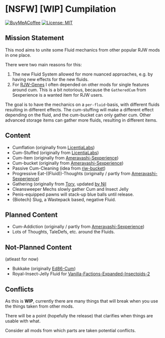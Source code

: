 # [NSFW] [WIP] Cumpilation

[![BuyMeACoffee](https://raw.githubusercontent.com/pachadotdev/buymeacoffee-badges/main/bmc-white.svg)](https://buymeacoffee.com/vegapnk)
[![License: MIT](https://img.shields.io/badge/License-MIT-yellow.svg)](https://opensource.org/licenses/MIT)

## Mission Statement 

This mod aims to unite some Fluid mechanics from other popular RJW mods in one place. 

There were two main reasons for this: 

1) The new Fluid System allowed for more nuanced approaches, e.g. by having new effects for the new fluids. 
2) For [RJW-Genes](https://github.com/vegapnk/RJW-Genes) I often depended on other mods for single features around cum. This is a bit notorious, because the `GatheredCum` from Sexperience is a wanted item for RJW users. 

The goal is to have the mechanics on a `per-fluid`-basis, with different fluids resulting in different effects.
The cum-stuffing will make a different effect depending on the fluid, and the cum-bucket can only gather cum. Other advanced storage items can gather more fluids, resulting in different items. 

## Content 

- Cumflation (originally from [LicentiaLabs](https://gitgud.io/John-the-Anabaptist/licentia-labs))
- Cum-Stuffed (originally from [LicentiaLabs](https://gitgud.io/John-the-Anabaptist/licentia-labs))
- Cum-Item (originally from [Ameravashi-Sexperience](https://gitgud.io/amevarashi/rjw-sexperience))
- Cum-bucket (originally from [Ameravashi-Sexperience](https://gitgud.io/amevarashi/rjw-sexperience))
- Passive Cum-Cleaning (idea from [rjw-bucket](https://gitgud.io/Thomas404/rjw-bucket))
- Progressive Eat-((Fluid))-Thoughts (originally / partly from [Ameravashi-Sexperience](https://gitgud.io/amevarashi/rjw-sexperience))
- Gathering (originally from [Tory](https://gitgud.io/Tory/gathered-rjw), updated [by Nil](https://gitgud.io/MimiNil/gathering)
- Cleansweeper Mechs slowly gather Cum and Insect Jelly
- Penis-equipped pawns will stack-up blue balls until release. 
- {Biotech} Slug, a Wastepack based, negative Fluid.

## Planned Content

- Cum-Addiction (originally / partly from [Ameravashi-Sexperience](https://gitgud.io/amevarashi/rjw-sexperience))
- Lots of Thoughts, TaleDefs, etc. around the Fluids. 

## Not-Planned Content
(atleast for now)

- Bukkake (originally [Ed86-Cum](https://gitgud.io/Ed86/rjw-cum))
- Royal-Insect-Jelly Fluid for [Vanilla-Factions-Expanded-Insectoids-2](https://steamcommunity.com/sharedfiles/filedetails/?id=3309003431)

## Conflicts 

As this is **WIP**, currently there are many things that 
will break when you use the things taken from other mods. 

There will be a point (hopefully the release) that clarifies when things are usable with what. 

Consider all mods from which parts are taken potential conflicts.